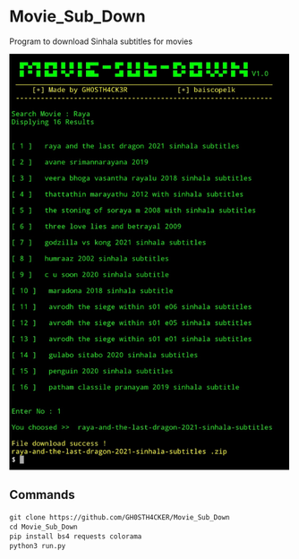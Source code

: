 # Movie_Sub_Down
Program to download Sinhala subtitles for movies

<img src="https://github.com/GH0STH4CKER/Movie_Sub_Down/blob/main/Screenshot_20210422-193619_Termux.jpg?raw=true" width=500>


<h2> Commands </h2>

```git clone https://github.com/GH0STH4CKER/Movie_Sub_Down``` <br>
```cd Movie_Sub_Down``` <br>
```pip install bs4 requests colorama``` <br>
```python3 run.py``` <br>

